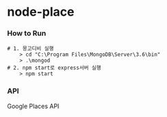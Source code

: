 # node-place
### How to Run
```
# 1. 몽고디비 실행
    > cd "C:\Program Files\MongoDB\Server\3.6\bin"
    > .\mongod
# 2. npm start로 express서버 실행
    > npm start
```
### API
Google Places API 
